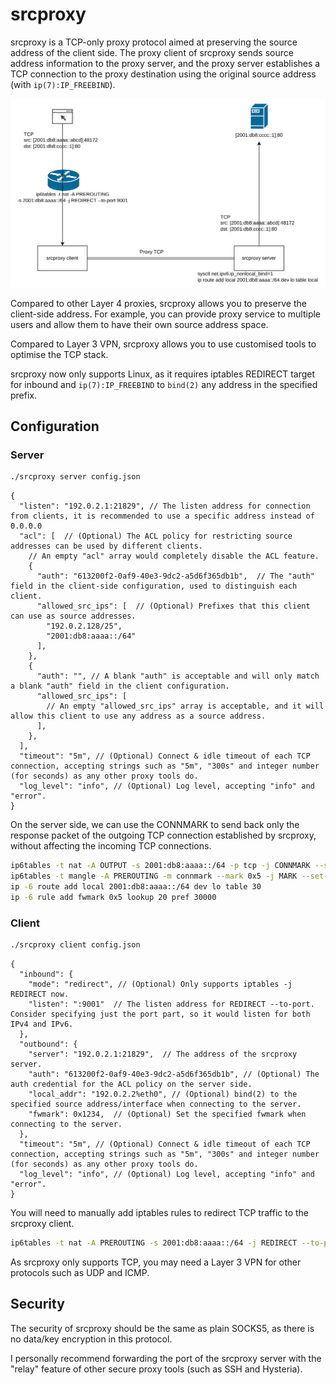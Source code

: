srcproxy
=================

srcproxy is a TCP-only proxy protocol aimed at preserving the source address of
the client side. 
The proxy client of srcproxy sends source address information to the proxy
server, and the proxy server establishes a TCP connection to the proxy
destination using the original source address (with `ip(7):IP_FREEBIND`).

![](./docs/srcproxy.drawio.png)

Compared to other Layer 4 proxies, srcproxy allows you to preserve the
client-side address. For example, you can provide proxy service to multiple
users and allow them to have their own source address space.

Compared to Layer 3 VPN, srcproxy allows you to use customised tools to
optimise the TCP stack.

srcproxy now only supports Linux, as it requires iptables REDIRECT target for
inbound and `ip(7):IP_FREEBIND` to `bind(2)` any address in the specified prefix.


## Configuration

### Server

```bash
./srcproxy server config.json
```

```json5
{
  "listen": "192.0.2.1:21829", // The listen address for connection from clients, it is recommended to use a specific address instead of 0.0.0.0
  "acl": [  // (Optional) The ACL policy for restricting source addresses can be used by different clients.
    // An empty "acl" array would completely disable the ACL feature.
    {
      "auth": "613200f2-0af9-40e3-9dc2-a5d6f365db1b",  // The "auth" field in the client-side configuration, used to distinguish each client.
      "allowed_src_ips": [  // (Optional) Prefixes that this client can use as source addresses.
        "192.0.2.128/25",
        "2001:db8:aaaa::/64"
      ],
    },
    {
      "auth": "", // A blank "auth" is acceptable and will only match a blank "auth" field in the client configuration.
      "allowed_src_ips": [
        // An empty "allowed_src_ips" array is acceptable, and it will allow this client to use any address as a source address.
      ],
    },
  ],
  "timeout": "5m", // (Optional) Connect & idle timeout of each TCP connection, accepting strings such as "5m", "300s" and integer number (for seconds) as any other proxy tools do.
  "log_level": "info", // (Optional) Log level, accepting "info" and "error".
}
```

On the server side, we can use the CONNMARK to send back only the response
packet of the outgoing TCP connection established by srcproxy, without
affecting the incoming TCP connections.

```bash
ip6tables -t nat -A OUTPUT -s 2001:db8:aaaa::/64 -p tcp -j CONNMARK --set-mark 0x5
ip6tables -t mangle -A PREROUTING -m connmark --mark 0x5 -j MARK --set-mark 0x5
ip -6 route add local 2001:db8:aaaa::/64 dev lo table 30
ip -6 rule add fwmark 0x5 lookup 20 pref 30000
```


### Client

```bash
./srcproxy client config.json
```

```json5
{
  "inbound": {
    "mode": "redirect", // (Optional) Only supports iptables -j REDIRECT now.
    "listen": ":9001"  // The listen address for REDIRECT --to-port. Consider specifying just the port part, so it would listen for both IPv4 and IPv6.
  },
  "outbound": {
    "server": "192.0.2.1:21829",  // The address of the srcproxy server.
    "auth": "613200f2-0af9-40e3-9dc2-a5d6f365db1b", // (Optional) The auth credential for the ACL policy on the server side.
    "local_addr": "192.0.2.2%eth0", // (Optional) bind(2) to the specified source address/interface when connecting to the server.
    "fwmark": 0x1234,  // (Optional) Set the specified fwmark when connecting to the server.
  },
  "timeout": "5m", // (Optional) Connect & idle timeout of each TCP connection, accepting strings such as "5m", "300s" and integer number (for seconds) as any other proxy tools do.
  "log_level": "info", // (Optional) Log level, accepting "info" and "error".
}
```

You will need to manually add iptables rules to redirect TCP traffic to the
srcproxy client.

```bash
ip6tables -t nat -A PREROUTING -s 2001:db8:aaaa::/64 -j REDIRECT --to-port 9001
```

As srcproxy only supports TCP, you may need a Layer 3 VPN for other protocols
such as UDP and ICMP.


## Security

The security of srcproxy should be the same as plain SOCKS5, as there is no
data/key encryption in this protocol.

I personally recommend forwarding the port of the srcproxy server with the
"relay" feature of other secure proxy tools (such as SSH and Hysteria).
